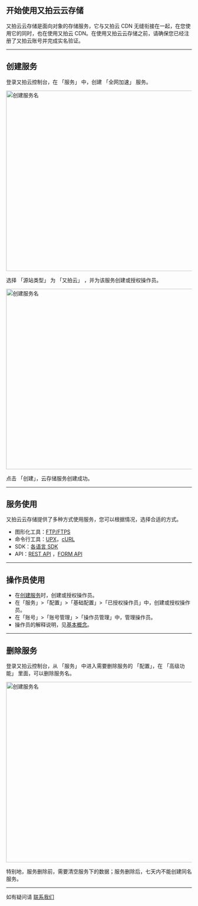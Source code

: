 ## 开始使用又拍云云存储

又拍云云存储是面向对象的存储服务，它与又拍云 CDN 无缝衔接在一起，在您使用它的同时，也在使用又拍云 CDN。在使用又拍云云存储之前，请确保您已经注册了又拍云账号并完成实名验证。

---------

## 创建服务

登录又拍云控制台，在 「服务」 中，创建 「全网加速」 服务。

<a href="http://upyun-assets.b0.upaiyun.com/docs/storage/create_service.png"  target="_blank" title="查看大图"><img src="http://upyun-assets.b0.upaiyun.com/docs/storage/create_service.png" height="490" width="800" alt="创建服务名" /></a>

选择 「源站类型」 为 「又拍云」 ，并为该服务创建或授权操作员。

<a href="http://upyun-assets.b0.upaiyun.com/docs/storage/create_service2.png"  target="_blank" title="查看大图"><img src="http://upyun-assets.b0.upaiyun.com/docs/storage/create_service2.png" height="490" width="800" alt="创建服务名" /></a>

点击 「创建」，云存储服务创建成功。

---------

## 服务使用

又拍云云存储提供了多种方式使用服务，您可以根据情况，选择合适的方式。

- 图形化工具：[FTP/FTPS](/api/developer_tools/#ftpftps)
- 命令行工具：[UPX](/api/developer_tools/#upx)，[cURL](/api/developer_tools/#curl)
- SDK：[各语言 SDK](/download/) 
- API：[REST API](/api/rest_api/) ，[FORM API](/api/form_api/)

---------

<a name="operator_make"></a>
## 操作员使用

- 在[创建服务](#_2)时，创建或授权操作员。
- 在「服务」>「配置」>「基础配置」>「已授权操作员」中，创建或授权操作员。
- 在「账号」>「账号管理」>「操作员管理」中，管理操作员。
- 操作员的解释说明，见[基本概念](/api/#concept)。

---------

## 删除服务

登录又拍云控制台，从 「服务」 中进入需要删除服务的 「配置」，在 「高级功能」 里面，可以删除服务名。

<a href="http://upyun-assets.b0.upaiyun.com/docs/storage/delete_service.png"  target="_blank" title="查看大图"><img src="http://upyun-assets.b0.upaiyun.com/docs/storage/delete_service.png" height="490" width="800" alt="创建服务名" /></a>

特别地，服务删除前，需要清空服务下的数据；服务删除后，七天内不能创建同名服务。

---------

如有疑问请 [联系我们](https://www.upyun.com/about_contact.html)